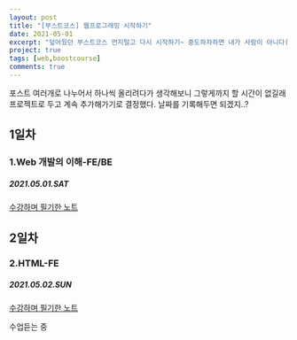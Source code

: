 ```yaml
---
layout: post
title: "[부스트코스] 웹프로그래밍 시작하기"
date: 2021-05-01
excerpt: "덮어뒀던 부스트코스 먼지털고 다시 시작하기~ 중도하차하면 내가 사람이 아니다(이러다 왕왕하면 큰일이야)"
project: true
tags: [web,boostcourse]
comments: true
---
```

포스트 여러개로 나누어서 하나씩 올리려다가 생각해보니 그렇게까지 할 시간이 없길래 프로젝트로 두고 계속 추가해가기로 결정했다. 날짜를 기록해두면 되겠지..?
## 1일차
### 1.Web 개발의 이해-FE/BE
##### 2021.05.01.SAT
<a href="/assets/etc/1. Web 개발의 이해.pdf">수강하며 필기한 노트</a>

## 2일차
### 2.HTML-FE
##### 2021.05.02.SUN
<a href="/assets/etc/2. HTML-FE.pdf">수강하며 필기한 노트</a>

수업듣는 중
